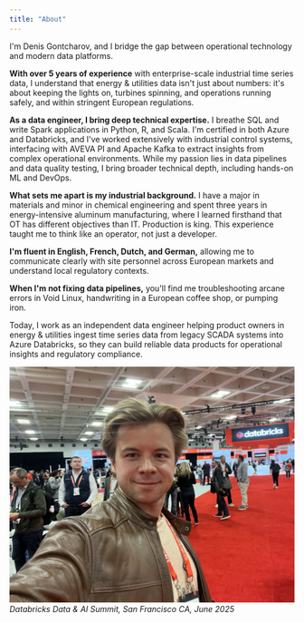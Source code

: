 ```yaml
---
title: "About"
---
```


I'm Denis Gontcharov, and I bridge the gap between operational technology and modern data platforms.

**With over 5 years of experience** with enterprise-scale industrial time series data, I understand that energy & utilities data isn't just about numbers: it's about keeping the lights on, turbines spinning, and operations running safely, and within stringent European regulations.

**As a data engineer, I bring deep technical expertise.** I breathe SQL and write Spark applications in Python, R, and Scala. I'm certified in both Azure and Databricks, and I've worked extensively with industrial control systems, interfacing with AVEVA PI and Apache Kafka to extract insights from complex operational environments. While my passion lies in data pipelines and data quality testing, I bring broader technical depth, including hands-on ML and DevOps.

**What sets me apart is my industrial background.** I have a major in materials and minor in chemical engineering and spent three years in energy-intensive aluminum manufacturing, where I learned firsthand that OT has different objectives than IT. Production is king. This experience taught me to think like an operator, not just a developer.

**I'm fluent in English, French, Dutch, and German,** allowing me to communicate clearly with site personnel across European markets and understand local regulatory contexts.

**When I'm not fixing data pipelines,** you'll find me troubleshooting arcane errors in Void Linux, handwriting in a European coffee shop, or pumping iron.

Today, I work as an independent data engineer helping product owners in energy & utilities ingest time series data from legacy SCADA systems into Azure Databricks, so they can build reliable data products for operational insights and regulatory compliance.

![Denis Gontcharov](me.jpg)
*Databricks Data & AI Summit, San Francisco CA, June 2025*


